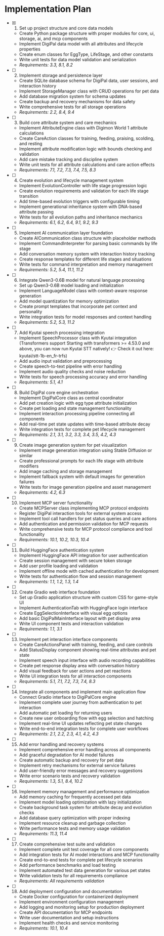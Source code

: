 # Implementation Plan

- [x] 1. Set up project structure and core data models
  - Create Python package structure with proper modules for core, ui, storage, ai, and mcp components
  - Implement DigiPal data model with all attributes and lifecycle properties
  - Create enum classes for EggType, LifeStage, and other constants
  - Write unit tests for data model validation and serialization
  - _Requirements: 3.3, 8.1, 8.2_

- [ ] 2. Implement storage and persistence layer
  - Create SQLite database schema for DigiPal data, user sessions, and interaction history
  - Implement StorageManager class with CRUD operations for pet data
  - Add database migration system for schema updates
  - Create backup and recovery mechanisms for data safety
  - Write comprehensive tests for all storage operations
  - _Requirements: 2.2, 8.4, 9.4_

- [ ] 3. Build core attribute system and care mechanics
  - Implement AttributeEngine class with Digimon World 1 attribute calculations
  - Create CareAction classes for training, feeding, praising, scolding, and resting
  - Implement attribute modification logic with bounds checking and validation
  - Add care mistake tracking and discipline system
  - Write unit tests for all attribute calculations and care action effects
  - _Requirements: 7.1, 7.2, 7.3, 7.4, 7.5, 8.3_

- [ ] 4. Create evolution and lifecycle management system
  - Implement EvolutionController with life stage progression logic
  - Create evolution requirements and validation for each life stage transition
  - Add time-based evolution triggers with configurable timing
  - Implement generational inheritance system with DNA-based attribute passing
  - Write tests for all evolution paths and inheritance mechanics
  - _Requirements: 6.1, 6.2, 6.4, 9.1, 9.2, 9.3_

- [ ] 5. Implement AI communication layer foundation
  - Create AICommunication class structure with placeholder methods
  - Implement CommandInterpreter for parsing basic commands by life stage
  - Add conversation memory system with interaction history tracking
  - Create response templates for different life stages and situations
  - Write tests for command interpretation and memory management
  - _Requirements: 5.2, 5.4, 11.1, 11.2_

- [ ] 6. Integrate Qwen3-0.6B model for natural language processing
  - Set up Qwen3-0.6B model loading and initialization
  - Implement LanguageModel class with context-aware response generation
  - Add model quantization for memory optimization
  - Create prompt templates that incorporate pet context and personality
  - Write integration tests for model responses and context handling
  - _Requirements: 5.2, 5.3, 11.2_

- [ ] 7. Add Kyutai speech processing integration
  - Implement SpeechProcessor class with Kyutai integration (Transformers support Starting with transformers >= 4.53.0 and above, you can now run Kyutai STT natively! 👉 Check it out here: kyutai/stt-1b-en_fr-trfs)
  - Add audio input validation and preprocessing
  - Create speech-to-text pipeline with error handling
  - Implement audio quality checks and noise reduction
  - Write tests for speech processing accuracy and error handling
  - _Requirements: 5.1, 4.1_

- [ ] 8. Build DigiPal core engine orchestration
  - Implement DigiPalCore class as central coordinator
  - Add pet creation logic with egg type attribute initialization
  - Create pet loading and state management functionality
  - Implement interaction processing pipeline connecting all components
  - Add real-time pet state updates with time-based attribute decay
  - Write integration tests for complete pet lifecycle management
  - _Requirements: 2.1, 3.1, 3.2, 3.3, 3.4, 3.5, 4.2, 4.3_

- [ ] 9. Create image generation system for pet visualization
  - Implement image generation integration using Stable Diffusion or similar
  - Create professional prompts for each life stage with attribute modifiers
  - Add image caching and storage management
  - Implement fallback system with default images for generation failures
  - Write tests for image generation pipeline and asset management
  - _Requirements: 4.2, 6.3_

- [ ] 10. Implement MCP server functionality
  - Create MCPServer class implementing MCP protocol endpoints
  - Register DigiPal interaction tools for external system access
  - Implement tool call handlers for pet status queries and care actions
  - Add authentication and permission validation for MCP requests
  - Write comprehensive tests for MCP protocol compliance and tool functionality
  - _Requirements: 10.1, 10.2, 10.3, 10.4_

- [ ] 11. Build HuggingFace authentication system
  - Implement HuggingFace API integration for user authentication
  - Create session management with secure token storage
  - Add user profile loading and validation
  - Implement offline mode with cached authentication for development
  - Write tests for authentication flow and session management
  - _Requirements: 1.1, 1.2, 1.3, 1.4_

- [ ] 12. Create Gradio web interface foundation
  - Set up Gradio application structure with custom CSS for game-style UI
  - Implement AuthenticationTab with HuggingFace login interface
  - Create EggSelectionInterface with visual egg options
  - Add basic DigiPalMainInterface layout with pet display area
  - Write UI component tests and interaction validation
  - _Requirements: 1.1, 3.1_

- [ ] 13. Implement pet interaction interface components
  - Create CareActionsPanel with training, feeding, and care controls
  - Add StatusDisplay component showing real-time attributes and pet state
  - Implement speech input interface with audio recording capabilities
  - Create pet response display area with conversation history
  - Add visual feedback for user actions and pet reactions
  - Write UI integration tests for all interaction components
  - _Requirements: 5.1, 7.1, 7.2, 7.3, 7.4, 8.3_

- [ ] 14. Integrate all components and implement main application flow
  - Connect Gradio interface to DigiPalCore engine
  - Implement complete user journey from authentication to pet interaction
  - Add automatic pet loading for returning users
  - Create new user onboarding flow with egg selection and hatching
  - Implement real-time UI updates reflecting pet state changes
  - Write end-to-end integration tests for complete user workflows
  - _Requirements: 2.1, 2.2, 2.3, 4.1, 4.2, 4.3_

- [ ] 15. Add error handling and recovery systems
  - Implement comprehensive error handling across all components
  - Add graceful degradation for AI model failures
  - Create automatic backup and recovery for pet data
  - Implement retry mechanisms for external service failures
  - Add user-friendly error messages and recovery suggestions
  - Write error scenario tests and recovery validation
  - _Requirements: 1.3, 5.1, 8.4, 10.2_

- [ ] 16. Implement memory management and performance optimization
  - Add memory caching for frequently accessed pet data
  - Implement model loading optimization with lazy initialization
  - Create background task system for attribute decay and evolution checks
  - Add database query optimization with proper indexing
  - Implement resource cleanup and garbage collection
  - Write performance tests and memory usage validation
  - _Requirements: 11.3, 11.4_

- [ ] 17. Create comprehensive test suite and validation
  - Implement complete unit test coverage for all core components
  - Add integration tests for AI model interactions and MCP functionality
  - Create end-to-end tests for complete pet lifecycle scenarios
  - Add performance benchmarks and load testing
  - Implement automated test data generation for various pet states
  - Write validation tests for all requirements compliance
  - _Requirements: All requirements validation_

- [ ] 18. Add deployment configuration and documentation
  - Create Docker configuration for containerized deployment
  - Implement environment configuration management
  - Add logging and monitoring setup for production deployment
  - Create API documentation for MCP endpoints
  - Write user documentation and setup instructions
  - Implement health checks and service monitoring
  - _Requirements: 10.1, 10.4_